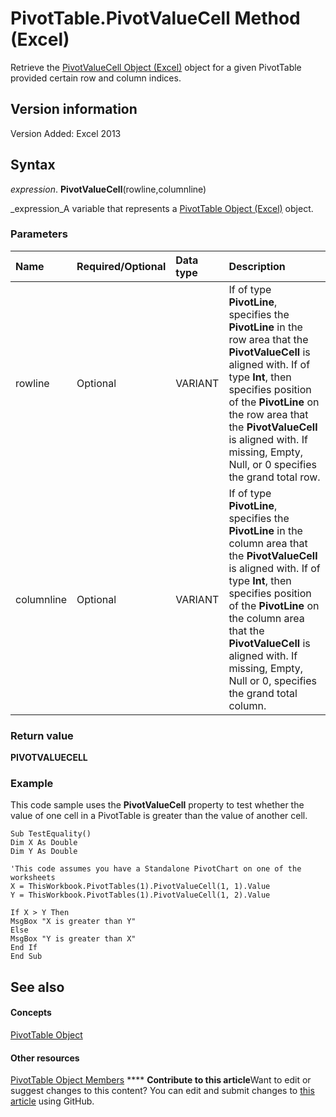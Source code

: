 
# PivotTable.PivotValueCell Method (Excel)

Retrieve the  [PivotValueCell Object (Excel)](1857160d-9eab-d026-ef7d-af6187c6490e.md) object for a given PivotTable provided certain row and column indices.


## Version information

Version Added: Excel 2013 


## Syntax

 _expression_. **PivotValueCell**(rowline,columnline)

 _expression_A variable that represents a  [PivotTable Object (Excel)](a9c1d4a0-78a9-f9a6-6daf-91cb63e45842.md) object.


### Parameters



|**Name**|**Required/Optional**|**Data type**|**Description**|
|:-----|:-----|:-----|:-----|
|rowline|Optional|VARIANT|If of type  **PivotLine**, specifies the  **PivotLine** in the row area that the **PivotValueCell** is aligned with. If of type **Int**, then specifies position of the  **PivotLine** on the row area that the **PivotValueCell** is aligned with. If missing, Empty, Null, or 0 specifies the grand total row.|
|columnline|Optional|VARIANT|If of type  **PivotLine**, specifies the  **PivotLine** in the column area that the **PivotValueCell** is aligned with. If of type **Int**, then specifies position of the  **PivotLine** on the column area that the **PivotValueCell** is aligned with. If missing, Empty, Null or 0, specifies the grand total column.|

### Return value

 **PIVOTVALUECELL**


### Example

This code sample uses the  **PivotValueCell** property to test whether the value of one cell in a PivotTable is greater than the value of another cell.


```
Sub TestEquality()
Dim X As Double
Dim Y As Double

'This code assumes you have a Standalone PivotChart on one of the worksheets
X = ThisWorkbook.PivotTables(1).PivotValueCell(1, 1).Value
Y = ThisWorkbook.PivotTables(1).PivotValueCell(1, 2).Value

If X > Y Then
MsgBox "X is greater than Y"
Else
MsgBox "Y is greater than X"
End If
End Sub

```


## See also


#### Concepts


 [PivotTable Object](a9c1d4a0-78a9-f9a6-6daf-91cb63e45842.md)
#### Other resources


 [PivotTable Object Members](8e8d1692-cf32-63c6-a1f6-54ddcc2a4964.md)
****   **Contribute to this article**Want to edit or suggest changes to this content? You can edit and submit changes to  [this article](https://github.com/jhershey00/VBA_Excel_Test/OpenXMLCon/articles/9edb96f1-f728-de21-bcc2-e8f0e9110b74.md) using GitHub.

